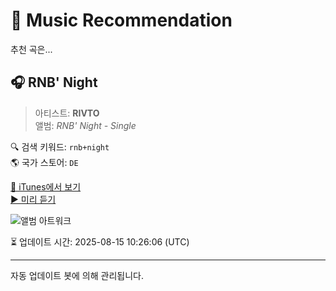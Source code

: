 
# 🎵 Music Recommendation

추천 곡은...

## 🎧 RNB' Night  
> 아티스트: **RIVTO**  
> 앨범: _RNB' Night - Single_  

🔍 검색 키워드: `rnb+night`  
🌎 국가 스토어: `DE`

[🔗 iTunes에서 보기](https://music.apple.com/de/album/rnb-night/1709579507?i=1709579508&uo=4)  
[▶️ 미리 듣기](https://audio-ssl.itunes.apple.com/itunes-assets/AudioPreview126/v4/66/44/33/66443300-00fb-d6fe-67e9-920c7f868494/mzaf_1405488264763329235.plus.aac.p.m4a)

![앨범 아트워크](https://is1-ssl.mzstatic.com/image/thumb/Music116/v4/fc/99/37/fc9937be-199f-484b-fd2f-a83ea031acc7/artwork.jpg/100x100bb.jpg)

⏳ 업데이트 시간: 2025-08-15 10:26:06 (UTC)

---
자동 업데이트 봇에 의해 관리됩니다.
